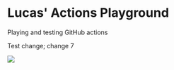 # Lucas' Actions Playground
Playing and testing GitHub actions

Test change; change 7

![](https://github.com/lucascosti/actions-public-playground/workflows/Greet%20Everyone/badge.svg?branch=master)
